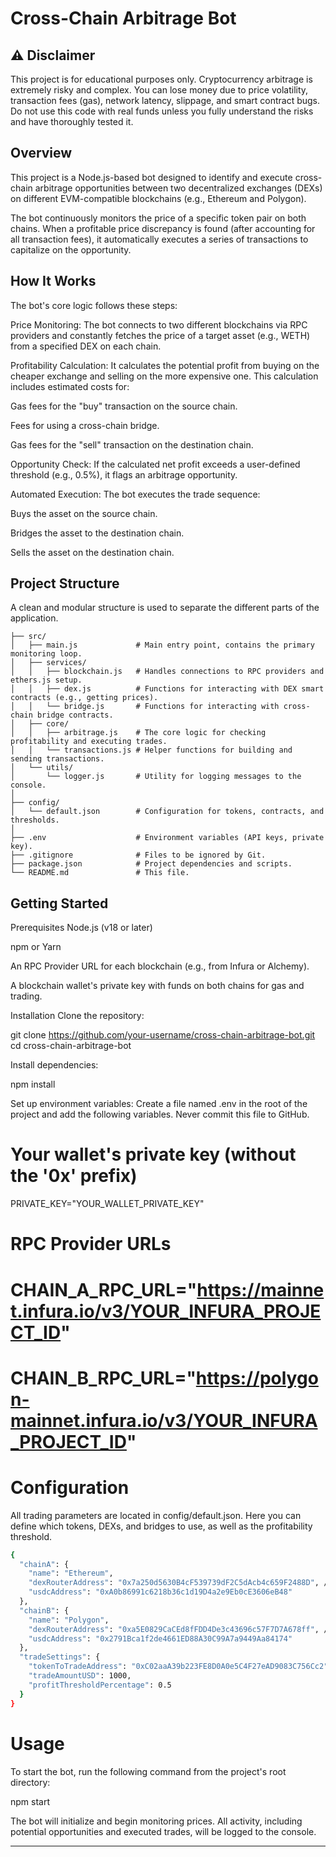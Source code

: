# Cross-Chain Arbitrage Bot

## ⚠️ Disclaimer
This project is for educational purposes only. Cryptocurrency arbitrage is extremely risky and complex. You can lose money due to price volatility, transaction fees (gas), network latency, slippage, and smart contract bugs. Do not use this code with real funds unless you fully understand the risks and have thoroughly tested it.

## Overview
This project is a Node.js-based bot designed to identify and execute cross-chain arbitrage opportunities between two decentralized exchanges (DEXs) on different EVM-compatible blockchains (e.g., Ethereum and Polygon).

The bot continuously monitors the price of a specific token pair on both chains. When a profitable price discrepancy is found (after accounting for all transaction fees), it automatically executes a series of transactions to capitalize on the opportunity.

## How It Works
The bot's core logic follows these steps:

Price Monitoring: The bot connects to two different blockchains via RPC providers and constantly fetches the price of a target asset (e.g., WETH) from a specified DEX on each chain.

Profitability Calculation: It calculates the potential profit from buying on the cheaper exchange and selling on the more expensive one. This calculation includes estimated costs for:

Gas fees for the "buy" transaction on the source chain.

Fees for using a cross-chain bridge.

Gas fees for the "sell" transaction on the destination chain.

Opportunity Check: If the calculated net profit exceeds a user-defined threshold (e.g., 0.5%), it flags an arbitrage opportunity.

Automated Execution: The bot executes the trade sequence:

Buys the asset on the source chain.

Bridges the asset to the destination chain.

Sells the asset on the destination chain.

## Project Structure
A clean and modular structure is used to separate the different parts of the application.

```
├── src/
│   ├── main.js             # Main entry point, contains the primary monitoring loop.
│   ├── services/
│   │   ├── blockchain.js   # Handles connections to RPC providers and ethers.js setup.
│   │   ├── dex.js          # Functions for interacting with DEX smart contracts (e.g., getting prices).
│   │   └── bridge.js       # Functions for interacting with cross-chain bridge contracts.
│   ├── core/
│   │   ├── arbitrage.js    # The core logic for checking profitability and executing trades.
│   │   └── transactions.js # Helper functions for building and sending transactions.
│   └── utils/
│       └── logger.js       # Utility for logging messages to the console.
│
├── config/
│   └── default.json        # Configuration for tokens, contracts, and thresholds.
│
├── .env                    # Environment variables (API keys, private key).
├── .gitignore              # Files to be ignored by Git.
├── package.json            # Project dependencies and scripts.
└── README.md               # This file.

```

## Getting Started
Prerequisites
Node.js (v18 or later)

npm or Yarn

An RPC Provider URL for each blockchain (e.g., from Infura or Alchemy).

A blockchain wallet's private key with funds on both chains for gas and trading.

Installation
Clone the repository:

git clone https://github.com/your-username/cross-chain-arbitrage-bot.git
cd cross-chain-arbitrage-bot

Install dependencies:

npm install

Set up environment variables:
Create a file named .env in the root of the project and add the following variables. Never commit this file to GitHub.

# Your wallet's private key (without the '0x' prefix)
PRIVATE_KEY="YOUR_WALLET_PRIVATE_KEY"

# RPC Provider URLs
# CHAIN_A_RPC_URL="https://mainnet.infura.io/v3/YOUR_INFURA_PROJECT_ID"
# CHAIN_B_RPC_URL="https://polygon-mainnet.infura.io/v3/YOUR_INFURA_PROJECT_ID"

# Configuration
All trading parameters are located in config/default.json. Here you can define which tokens, DEXs, and bridges to use, as well as the profitability threshold.
```bash
{
  "chainA": {
    "name": "Ethereum",
    "dexRouterAddress": "0x7a250d5630B4cF539739dF2C5dAcb4c659F2488D", // Uniswap V2 on Ethereum
    "usdcAddress": "0xA0b86991c6218b36c1d19D4a2e9Eb0cE3606eB48"
  },
  "chainB": {
    "name": "Polygon",
    "dexRouterAddress": "0xa5E0829CaCEd8fFDD4De3c43696c57F7D7A678ff", // QuickSwap on Polygon
    "usdcAddress": "0x2791Bca1f2de4661ED88A30C99A7a9449Aa84174"
  },
  "tradeSettings": {
    "tokenToTradeAddress": "0xC02aaA39b223FE8D0A0e5C4F27eAD9083C756Cc2", // WETH on Ethereum
    "tradeAmountUSD": 1000,
    "profitThresholdPercentage": 0.5
  }
}
```
# Usage
To start the bot, run the following command from the project's root directory:

npm start

The bot will initialize and begin monitoring prices. All activity, including potential opportunities and executed trades, will be logged to the console.

---

